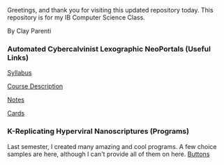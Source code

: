Greetings, and thank you for visiting this updated repository today. 
This repository is for my IB Computer Science Class.

By Clay Parenti


### Automated Cybercalvinist Lexographic NeoPortals (Useful Links)

[Syllabus](https://parencla000.github.io/Technosynthetic-Hyperstition-/IB-DP-CS-syllabus "Syllabus")

[Course Description](https://parencla000.github.io/Technosynthetic-Hyperstition-/IB-DP-CompSci "Course Description")

[Notes](https://parencla000.github.io/Technosynthetic-Hyperstition-/analyticenginenotes "Notes")

[Cards](https://parencla000.github.io/Technosynthetic-Hyperstition-/card "Cards")

### K-Replicating Hyperviral Nanoscriptures (Programs) 

Last semester, I created many amazing and cool programs. A few choice samples are here, although I can't provide all of them on here. 
[Buttons](https://parencla000.github.io/Technosynthetic-Hyperstition-/buttons.html)
